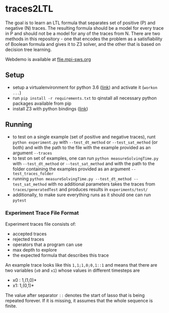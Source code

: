 # traces2LTL

The goal is to learn an LTL formula that separates set of positive (P) and negative (N) traces. The resulting formula should be a model for every trace in P and should not be a model for any of the traces from N.
There are two methods in this repository - one that encodes the problem as a satisfiability of Boolean formula and gives it to Z3 solver, and the other that is based on decision tree learning.

Webdemo is available at [flie.mpi-sws.org](https://flie.mpi-sws.org/)
 
## Setup
- setup a virtualenvironment for python 3.6 ([link](http://virtualenvwrapper.readthedocs.io/en/latest/)) and activate it (`workon ...`)
- run `pip install -r requirements.txt` to qinstall all necessary python packages available from pip
- install Z3 with python bindings ([link](https://github.com/Z3Prover/z3#python))

## Running
- to test on a single example (set of positive and negative traces), runt `python experiment.py` with `--test_dt_method` or `--test_sat_method` (or both) and with the path to the file with the example provided as an argument `--traces` 
- to test on set of examples, one can run `python measureSolvingTime.py` with `--test_dt_method` or `--test_sat_method` and with the path to the folder containing the examples provided as an argument `--test_traces_folder`
- running `python measureSolvingTime.py --test_dt_method --test_sat_method` with no additional parameters takes the traces from `traces/generatedTest` and produces results in `experiments/test/`
- additionally, to make sure everything runs as it should one can run `pytest`

### Experiment Trace File Format
Experiment traces file consists of:
  - accepted traces
  - rejected traces
  - operators that a program can use
  - max depth to explore
  - the expected formula that describes this trace

An example trace looks like this
`1,1;1,0;0,1::1` and means that there are two variables (`x0` and `x1`) whose values in different timesteps are
 - x0 : 1,(1,0)*  
 - x1: 1,(0,1)*

 The value after separator `::` denotes the start of lasso that is being repeated forever. If it is missing, it assumes that the whole sequence is finite.

 
